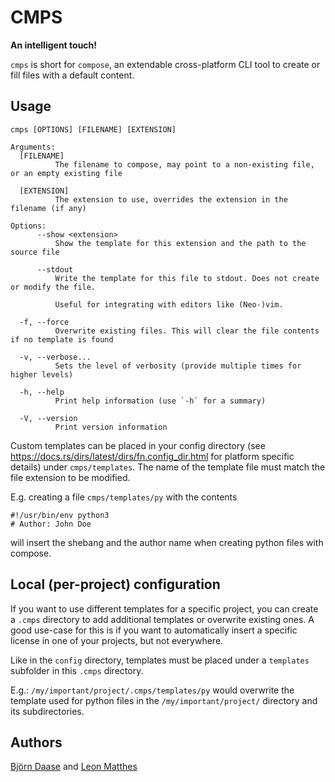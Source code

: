 # CMPS

**An intelligent touch!**

`cmps` is short for `compose`, an extendable cross-platform CLI tool to create or fill files with a default content.

## Usage

```
cmps [OPTIONS] [FILENAME] [EXTENSION]

Arguments:
  [FILENAME]
          The filename to compose, may point to a non-existing file, or an empty existing file

  [EXTENSION]
          The extension to use, overrides the extension in the filename (if any)

Options:
      --show <extension>
          Show the template for this extension and the path to the source file

      --stdout
          Write the template for this file to stdout. Does not create or modify the file.

          Useful for integrating with editors like (Neo-)vim.

  -f, --force
          Overwrite existing files. This will clear the file contents if no template is found

  -v, --verbose...
          Sets the level of verbosity (provide multiple times for higher levels)

  -h, --help
          Print help information (use `-h` for a summary)

  -V, --version
          Print version information
```

Custom templates can be placed in your config directory (see https://docs.rs/dirs/latest/dirs/fn.config_dir.html for platform specific details) under `cmps/templates`. The name of the template file must match the file extension to be modified.

E.g. creating a file `cmps/templates/py` with the contents
```
#!/usr/bin/env python3
# Author: John Doe
```
will insert the shebang and the author name when creating python files with compose.

## Local (per-project) configuration
If you want to use different templates for a specific project, you can create a `.cmps` directory to add additional templates or overwrite existing ones.
A good use-case for this is if you want to automatically insert a specific license in one of your projects, but not everywhere.

Like in the `config` directory, templates must be placed under a `templates` subfolder in this `.cmps` directory.

E.g.: `/my/important/project/.cmps/templates/py` would overwrite the template used for python files in the `/my/important/project/` directory and its subdirectories.

## Authors
[Björn Daase](https://github.com/BjoernDaase) and [Leon Matthes](https://github.com/LeonMatthes)
